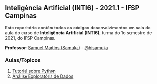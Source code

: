 ## Inteligência Artificial (INTI6) - 2021.1 - IFSP Campinas

Este repositório contém todos os códigos desenvolvimentos em sala de aula do curso de **Inteligência Artificial (INTI6)**, turma do 1o semestre de 2021, do IFSP Campinas.

**Professor:** [Samuel Martins (Samuka)](http://hisamuka.github.io/) - [@hisamuka](https://github.com/hisamuka)

### Aulas/Tópicos
1. [Tutorial sobre Python](https://github.com/xavecoding/IFSP-CMP-INTI6-2021.1/tree/main/tutorial_python)
2. [Análise Exploratória de Dados](https://github.com/xavecoding/IFSP-CMP-INTI6-2021.1/tree/main/analise_exploratoria_de_dados)

